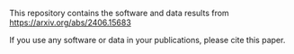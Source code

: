 This repository contains the software and data results from https://arxiv.org/abs/2406.15683

If you use any software or data in your publications, please cite this paper.
